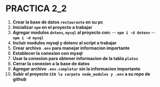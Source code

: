 # PRACTICA 2_2

1. **Crear la base de datos `restaurante` en su pc**
1. **Inicializar `npm` en el proyecto a trabajar**
1. **Agregar modulos `dotenv`, `mysql` al proyecto con:**
-- **``npm i -d dotenv``**
-- **``npm i -d mysql``**
1. **Incluir modulos mysql y dotenv al script a trabajar**
1. **Crear archivo `.env` para manejar informacion importante**
1. **Establecer la conexion con mysql**
1. **Usar la conexion para obtener informacion de la tabla `platos`**
1. **Cerrar la conexion a la base de datos**
1. **Agregar archivo `.env.completar` sin la informacion importante**
1. **Subir el proyecto `SIN la carpeta node_modules y .env` a su repo de github**